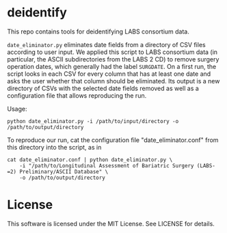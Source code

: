# deidentify

This repo contains tools for deidentifying LABS consortium data.

`date_eliminator.py` eliminates date fields from a directory of CSV files according to user input. We applied this script to LABS consortium data (in particular, the ASCII subdirectories from the LABS 2 CD) to remove surgery operation dates, which generally had the label `SURGDATE`. On a first run, the script looks in each CSV for every column that has at least one date and asks the user whether that column should be eliminated. Its output is a new directory of CSVs with the selected date fields removed as well as a configuration file that allows reproducing the run.

Usage:
```
python date_eliminator.py -i /path/to/input/directory -o /path/to/output/directory
```

To reproduce our run, cat the configuration file "date_eliminator.conf" from this directory into the script, as in
```
cat date_eliminator.conf | python date_eliminator.py \
    -i "/path/to/Longitudinal Assessment of Bariatric Surgery (LABS-=2) Preliminary/ASCII Database" \
    -o /path/to/output/directory
```

# License
This software is licensed under the MIT License. See LICENSE for details.
